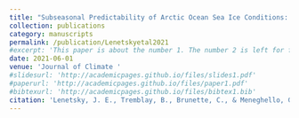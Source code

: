 ```yaml
---
title: "Subseasonal Predictability of Arctic Ocean Sea Ice Conditions: Bering Strait and Ekman-Driven Ocean Heat Transport"
collection: publications
category: manuscripts
permalink: /publication/Lenetskyetal2021
#excerpt: 'This paper is about the number 1. The number 2 is left for future work.'
date: 2021-06-01
venue: 'Journal of Climate '
#slidesurl: 'http://academicpages.github.io/files/slides1.pdf'
#paperurl: 'http://academicpages.github.io/files/paper1.pdf'
#bibtexurl: 'http://academicpages.github.io/files/bibtex1.bib'
citation: 'Lenetsky, J. E., Tremblay, B., Brunette, C., & Meneghello, G. (2021). Sub-seasonal predictability of Arctic Ocean sea ice conditions: Bering Strait and Ekman-driven ocean heat transport. Journal of Climate, 34(11), 4449–4462. DOI: 10.1175/JCLI-D-20-0544.1'
---
```


<!-- The contents above will be part of a list of publications, if the user clicks the link for the publication than the contents of section will be rendered as a full page, allowing you to provide more information about the paper for the reader. When publications are displayed as a single page, the contents of the above "citation" field will automatically be included below this section in a smaller font. -->
